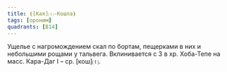 ```yaml
---
title: ⦗[Кая]⒯-Кошла⦘
tags: [ороним]
quadrants: [В14]
---
```


Ущелье с нагромождением скал по бортам, пещерками в них и небольшими рощами у
тальвега. Вклинивается с З в хр. Хоба-Тепе на масс. Кара-Даг I – ср.
[кош]⒯.
